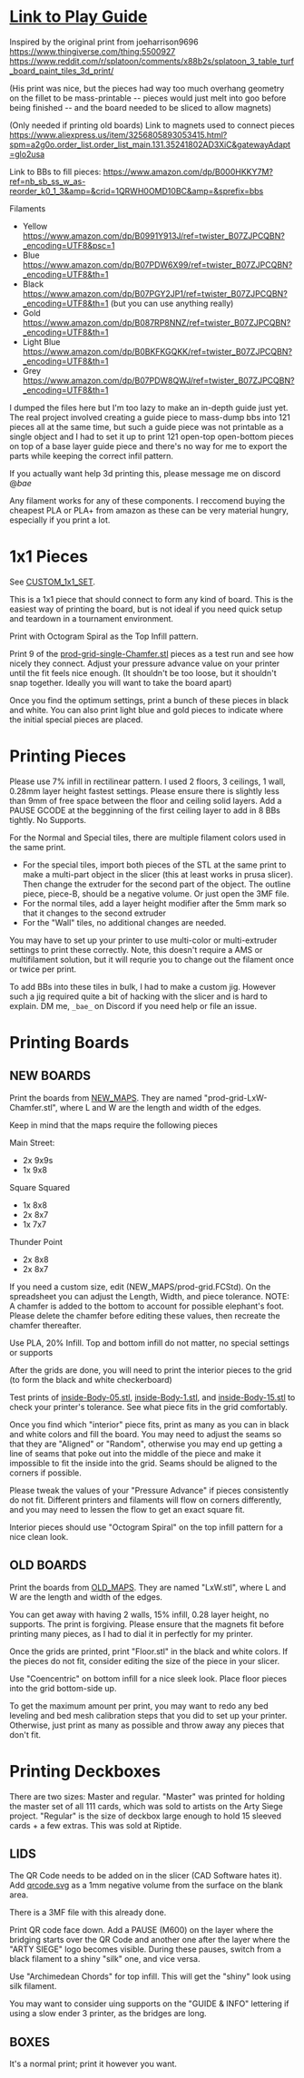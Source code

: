 # [Link to Play Guide](tableturfguideupdatedriptide.pdf)

Inspired by the original print from joeharrison9696 https://www.thingiverse.com/thing:5500927 https://www.reddit.com/r/splatoon/comments/x88b2s/splatoon_3_table_turf_board_paint_tiles_3d_print/

(His print was nice, but the pieces had way too much overhang geometry on the fillet to be mass-printable -- pieces would just melt into goo before being finished -- and the board needed to be sliced to allow magnets)

(Only needed if printing old boards) Link to magnets used to connect pieces https://www.aliexpress.us/item/3256805893053415.html?spm=a2g0o.order_list.order_list_main.131.35241802AD3XiC&gatewayAdapt=glo2usa

Link to BBs to fill pieces: https://www.amazon.com/dp/B000HKKY7M?ref=nb_sb_ss_w_as-reorder_k0_1_3&amp=&crid=1QRWH0OMD10BC&amp=&sprefix=bbs

Filaments
- Yellow https://www.amazon.com/dp/B0991Y913J/ref=twister_B07ZJPCQBN?_encoding=UTF8&psc=1
- Blue https://www.amazon.com/dp/B07PDW6X99/ref=twister_B07ZJPCQBN?_encoding=UTF8&th=1
- Black https://www.amazon.com/dp/B07PGY2JP1/ref=twister_B07ZJPCQBN?_encoding=UTF8&th=1 (but you can use anything really)
- Gold https://www.amazon.com/dp/B087RP8NNZ/ref=twister_B07ZJPCQBN?_encoding=UTF8&th=1
- Light Blue https://www.amazon.com/dp/B0BKFKGQKK/ref=twister_B07ZJPCQBN?_encoding=UTF8&th=1
- Grey https://www.amazon.com/dp/B07PDW8QWJ/ref=twister_B07ZJPCQBN?_encoding=UTF8&th=1

I dumped the files here but I'm too lazy to make an in-depth guide just yet. The real project involved creating a guide piece to mass-dump bbs into 121 pieces all at the same time, but such a guide piece was not printable as a single object and I had to set it up to print 121 open-top open-bottom pieces on top of a base layer guide piece and there's no way for me to export the parts while keeping the correct infil pattern.

If you actually want help 3d printing this, please message me on discord @_bae_

Any filament works for any of these components. I reccomend buying the cheapest PLA or PLA+ from amazon as these can be very material hungry, especially if you print a lot.

# 1x1 Pieces

See [CUSTOM_1x1_SET](CUSTOM_1x1_SET).

This is a 1x1 piece that should connect to form any kind of board. This is the easiest way of printing the board, but is not ideal if you need quick setup and teardown in a tournament environment.

Print with Octogram Spiral as the Top Infill pattern.

Print 9 of the [prod-grid-single-Chamfer.stl](CUSTOM_1x1_SET/prod-grid-single-Chamfer.stl) pieces as a test run and see how nicely they connect. Adjust your pressure advance value on your printer until the fit feels nice enough. (It shouldn't be too loose, but it shouldn't snap together. Ideally you will want to take the board apart)

Once you find the optimum settings, print a bunch of these pieces in black and white. You can also print light blue and gold pieces to indicate where the initial special pieces are placed.

# Printing Pieces

Please use 7% infill in rectilinear pattern. I used 2 floors, 3 ceilings, 1 wall, 0.28mm layer height fastest settings. Please ensure there is slightly less than 9mm of free space between the floor and ceiling solid layers. Add a PAUSE GCODE at the begginning of the first ceiling layer to add in 8 BBs tightly. No Supports.

For the Normal and Special tiles, there are multiple filament colors used in the same print. 
- For the special tiles, import both pieces of the STL at the same print to make a multi-part object in the slicer (this at least works in prusa slicer). Then change the extruder for the second part of the object. The outline piece, piece-B, should be a negative volume. Or just open the 3MF file.
- For the normal tiles, add a layer height modifier after the 5mm mark so that it changes to the second extruder
- For the "Wall" tiles, no additional changes are needed.

You may have to set up your printer to use multi-color or multi-extruder settings to print these correctly. Note, this doesn't require a AMS or multifilament solution, but it will requrie you to change out the filament once or twice per print.

To add BBs into these tiles in bulk, I had to make a custom jig. However such a jig required quite a bit of hacking with the slicer and is hard to explain. DM me, `_bae_` on Discord if you need help or file an issue.

# Printing Boards

## NEW BOARDS

Print the boards from [NEW_MAPS](NEW_MAPS). They are named "prod-grid-LxW-Chamfer.stl", where L and W are the length and width of the edges. 

Keep in mind that the maps require the following pieces

Main Street:
- 2x 9x9s
- 1x 9x8

Square Squared
- 1x 8x8
- 2x 8x7
- 1x 7x7

Thunder Point
- 2x 8x8
- 2x 8x7

If you need a custom size, edit (NEW_MAPS/prod-grid.FCStd). On the spreadsheet you can adjust the Length, Width, and piece tolerance. NOTE: A chamfer is added to the bottom to account for possible elephant's foot. Please delete the chamfer before editing these values, then recreate the chamfer thereafter.

Use PLA, 20% Infill. Top and bottom infill do not matter, no special settings or supports

After the grids are done, you will need to print the interior pieces to the grid (to form the black and white checkerboard)

Test prints of [inside-Body-05.stl](NEW_MAPS/inside-Body-05.stl), [inside-Body-1.stl](NEW_MAPS/inside-Body-1.stl), and [inside-Body-15.stl](NEW_MAPS/inside-Body-15.stl) to check your printer's tolerance. See what piece fits in the grid comfortably.

Once you find which "interior" piece fits, print as many as you can in black and white colors and fill the board. You may need to adjust the seams so that they are "Aligned" or "Random", otherwise you may end up getting a line of seams that poke out into the middle of the piece and make it impossible to fit the inside into the grid. Seams should be aligned to the corners if possible.

Please tweak the values of your "Pressure Advance" if pieces consistently do not fit. Different printers and filaments will flow on corners differently, and you may need to lessen the flow to get an exact square fit.

Interior pieces should use "Octogram Spiral" on the top infill pattern for a nice clean look.

## OLD BOARDS

Print the boards from [OLD_MAPS](OLD_MAPS). They are named "LxW.stl", where L and W are the length and width of the edges. 

You can get away with having 2 walls, 15% infill, 0.28 layer height, no supports. The print is forgiving. Please ensure that the magnets fit before printing many pieces, as I had to dial it in perfectly for my printer.

Once the grids are printed, print "Floor.stl" in the black and white colors. If the pieces do not fit, consider editing  the size of the piece in your slicer.

Use "Coencentric" on bottom infill for a nice sleek look. Place floor pieces into the grid bottom-side up.

To get the maximum amount per print, you may want to redo any bed leveling and bed mesh calibration steps that you did to set up your printer. Otherwise, just print as many as possible and throw away any pieces that don't fit.

# Printing Deckboxes

There are two sizes: Master and regular. "Master" was printed for holding the master set of all 111 cards, which was sold to artists on the Arty Siege project. "Regular" is the size of deckbox large enough to hold 15 sleeved cards + a few extras. This was sold at Riptide.

## LIDS

The QR Code needs to be added on in the slicer (CAD Software hates it). Add [qrcode.svg](DECKBOX/qrcode.svg) as a 1mm negative volume from the surface on the blank area.

There is a 3MF file with this already done.

Print QR code face down. Add a PAUSE (M600) on the layer where the bridging starts over the QR Code and another one after the layer where the "ARTY SIEGE" logo becomes visible. During these pauses, switch from a black filament to a shiny "silk" one, and vice versa.

Use "Archimedean Chords" for top infill. This will get the "shiny" look using silk filament.

You may want to consider uing supports on the "GUIDE & INFO" lettering if using a slow ender 3 printer, as the bridges are long.

## BOXES

It's a normal print; print it however you want.



